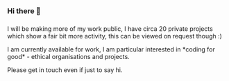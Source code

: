 ### Hi there 👋
###
<!--
**Jacob-Daniel/jacob-daniel** is a ✨ _special_ ✨ repository because its `README.md` (this file) appears on your GitHub profile.

Here are some ideas to get you started:

- 🔭 I’m currently working on ...
- 🌱 I’m currently learning ...
- 👯 I’m looking to collaborate on ...
- 🤔 I’m looking for help with ...
- 💬 Ask me about ...
- 📫 How to reach me: ...
- 😄 Pronouns: ...
- ⚡ Fun fact: ...
-->
<p>I will be making more of my work public, I have circa 20 private projects which show a fair bit more activity, this can be viewed on request though :)</p>
<p>I am currently available for work, I am particular interested in *coding for good* - ethical organisations and projects.</p>
<p>Please get in touch even if just to say hi.</p>
